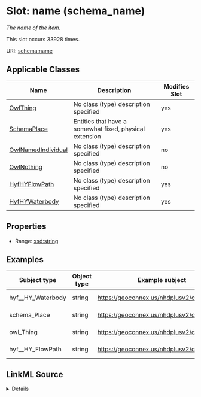 

# Slot: name (schema_name)


_The name of the item._






This slot occurs 33928 times.


URI: [schema:name](https://schema.org/name)



<!-- no inheritance hierarchy -->





## Applicable Classes

| Name | Description | Modifies Slot |
| --- | --- | --- |
| [OwlThing](../classes/OwlThing.md) | No class (type) description specified |  yes  |
| [SchemaPlace](../classes/SchemaPlace.md) | Entities that have a somewhat fixed, physical extension |  yes  |
| [OwlNamedIndividual](../classes/OwlNamedIndividual.md) | No class (type) description specified |  no  |
| [OwlNothing](../classes/OwlNothing.md) | No class (type) description specified |  no  |
| [HyfHYFlowPath](../classes/HyfHYFlowPath.md) | No class (type) description specified |  yes  |
| [HyfHYWaterbody](../classes/HyfHYWaterbody.md) | No class (type) description specified |  yes  |







## Properties

* Range: [xsd:string](http://www.w3.org/2001/XMLSchema#string)






## Examples

| Subject type | Object type | Example subject | Example object | Occurrences |
| --- | --- | --- | --- | --- |
| hyf__HY_Waterbody | string | https://geoconnex.us/nhdplusv2/comid/1001 | Battle Brook | 33928 |
| schema_Place | string | https://geoconnex.us/nhdplusv2/comid/1001 | Battle Brook | 33928 |
| owl_Thing | string | https://geoconnex.us/nhdplusv2/comid/1001 | Battle Brook | 33928 |
| hyf__HY_FlowPath | string | https://geoconnex.us/nhdplusv2/comid/1001 | Battle Brook | 33928 |




## LinkML Source

<details>

```yaml
name: schema_name
annotations:
  count:
    tag: count
    value: 33928
description: The name of the item.
title: name
examples:
- object:
    example_object: Battle Brook
    example_object_type: string
    example_predicate: schema:name
    example_subject: https://geoconnex.us/nhdplusv2/comid/1001
    example_subject_type: hyf__HY_Waterbody
- object:
    example_object: Battle Brook
    example_object_type: string
    example_predicate: schema:name
    example_subject: https://geoconnex.us/nhdplusv2/comid/1001
    example_subject_type: schema_Place
- object:
    example_object: Battle Brook
    example_object_type: string
    example_predicate: schema:name
    example_subject: https://geoconnex.us/nhdplusv2/comid/1001
    example_subject_type: owl_Thing
- object:
    example_object: Battle Brook
    example_object_type: string
    example_predicate: schema:name
    example_subject: https://geoconnex.us/nhdplusv2/comid/1001
    example_subject_type: hyf__HY_FlowPath
from_schema: hydrology-kg
rank: 1000
slot_uri: schema:name
alias: schema_name
domain_of:
- hyf__HY_FlowPath
- hyf__HY_Waterbody
- owl_Thing
- schema_Place
range: string

```
</details>